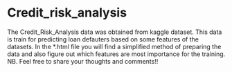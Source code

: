 # Credit_risk_analysis
The Credit_Risk_Analysis data was obtained from kaggle dataset. This data is train for predicting loan defauters based on some features of the datasets.
In the *.html file you will find a simplified method of preparing the data and also figure out which features are most importance for the training.
NB. Feel free to share your thoughts and  comments!!
